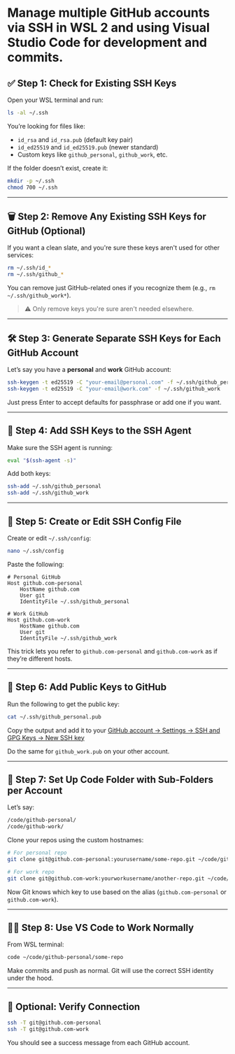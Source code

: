 # Manage multiple GitHub accounts via SSH in WSL 2 and using Visual Studio Code for development and commits.


## ✅ Step 1: Check for Existing SSH Keys

Open your WSL terminal and run:

```bash
ls -al ~/.ssh
```

You’re looking for files like:

* `id_rsa` and `id_rsa.pub` (default key pair)
* `id_ed25519` and `id_ed25519.pub` (newer standard)
* Custom keys like `github_personal`, `github_work`, etc.

If the folder doesn’t exist, create it:

```bash
mkdir -p ~/.ssh
chmod 700 ~/.ssh
```

---

## 🗑️ Step 2: Remove Any Existing SSH Keys for GitHub (Optional)

If you want a clean slate, and you're sure these keys aren't used for other services:

```bash
rm ~/.ssh/id_*
rm ~/.ssh/github_*
```

You can remove just GitHub-related ones if you recognize them (e.g., `rm ~/.ssh/github_work*`).

> ⚠️ Only remove keys you're sure aren't needed elsewhere.

---

## 🛠️ Step 3: Generate Separate SSH Keys for Each GitHub Account

Let’s say you have a **personal** and **work** GitHub account:

```bash
ssh-keygen -t ed25519 -C "your-email@personal.com" -f ~/.ssh/github_personal
ssh-keygen -t ed25519 -C "your-email@work.com" -f ~/.ssh/github_work
```

Just press Enter to accept defaults for passphrase or add one if you want.

---

## 🔑 Step 4: Add SSH Keys to the SSH Agent

Make sure the SSH agent is running:

```bash
eval "$(ssh-agent -s)"
```

Add both keys:

```bash
ssh-add ~/.ssh/github_personal
ssh-add ~/.ssh/github_work
```

---

## 📝 Step 5: Create or Edit SSH Config File

Create or edit `~/.ssh/config`:

```bash
nano ~/.ssh/config
```

Paste the following:

```ssh
# Personal GitHub
Host github.com-personal
    HostName github.com
    User git
    IdentityFile ~/.ssh/github_personal

# Work GitHub
Host github.com-work
    HostName github.com
    User git
    IdentityFile ~/.ssh/github_work
```

This trick lets you refer to `github.com-personal` and `github.com-work` as if they’re different hosts.

---

## 🧪 Step 6: Add Public Keys to GitHub

Run the following to get the public key:

```bash
cat ~/.ssh/github_personal.pub
```

Copy the output and add it to your [GitHub account → Settings → SSH and GPG Keys → New SSH key](https://github.com/settings/keys)

Do the same for `github_work.pub` on your other account.

---

## 📁 Step 7: Set Up Code Folder with Sub-Folders per Account

Let’s say:

```bash
/code/github-personal/
/code/github-work/
```

Clone your repos using the custom hostnames:

```bash
# For personal repo
git clone git@github.com-personal:yourusername/some-repo.git ~/code/github-personal/some-repo

# For work repo
git clone git@github.com-work:yourworkusername/another-repo.git ~/code/github-work/another-repo
```

Now Git knows which key to use based on the alias (`github.com-personal` or `github.com-work`).

---

## 👨‍💻 Step 8: Use VS Code to Work Normally

From WSL terminal:

```bash
code ~/code/github-personal/some-repo
```

Make commits and push as normal. Git will use the correct SSH identity under the hood.

---

## 🔁 Optional: Verify Connection

```bash
ssh -T git@github.com-personal
ssh -T git@github.com-work
```

You should see a success message from each GitHub account.
